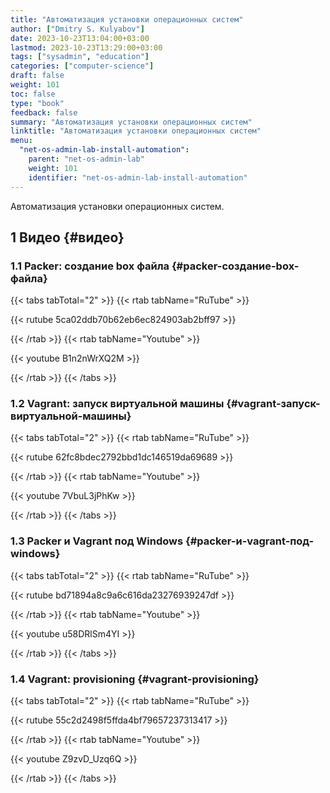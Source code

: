 ```yaml
---
title: "Автоматизация установки операционных систем"
author: ["Dmitry S. Kulyabov"]
date: 2023-10-23T13:04:00+03:00
lastmod: 2023-10-23T13:29:00+03:00
tags: ["sysadmin", "education"]
categories: ["computer-science"]
draft: false
weight: 101
toc: false
type: "book"
feedback: false
summary: "Автоматизация установки операционных систем"
linktitle: "Автоматизация установки операционных систем"
menu:
  "net-os-admin-lab-install-automation":
    parent: "net-os-admin-lab"
    weight: 101
    identifier: "net-os-admin-lab-install-automation"
---
```


Автоматизация установки операционных систем.

<!--more-->


## <span class="section-num">1</span> Видео {#видео}


### <span class="section-num">1.1</span> Packer: создание box файла {#packer-создание-box-файла}

{{< tabs tabTotal="2" >}}
{{< rtab tabName="RuTube" >}}

{{< rutube 5ca02ddb70b62eb6ec824903ab2bff97 >}}

{{< /rtab >}}
{{< rtab tabName="Youtube" >}}

{{< youtube B1n2nWrXQ2M >}}

{{< /rtab >}}
{{< /tabs >}}


### <span class="section-num">1.2</span> Vagrant: запуск виртуальной машины {#vagrant-запуск-виртуальной-машины}

{{< tabs tabTotal="2" >}}
{{< rtab tabName="RuTube" >}}

{{< rutube 62fc8bdec2792bbd1dc146519da69689 >}}

{{< /rtab >}}
{{< rtab tabName="Youtube" >}}

{{< youtube 7VbuL3jPhKw >}}

{{< /rtab >}}
{{< /tabs >}}


### <span class="section-num">1.3</span> Packer и Vagrant под Windows {#packer-и-vagrant-под-windows}

{{< tabs tabTotal="2" >}}
{{< rtab tabName="RuTube" >}}

{{< rutube bd71894a8c9a6c616da23276939247df >}}

{{< /rtab >}}
{{< rtab tabName="Youtube" >}}

{{< youtube u58DRlSm4YI >}}

{{< /rtab >}}
{{< /tabs >}}


### <span class="section-num">1.4</span> Vagrant: provisioning {#vagrant-provisioning}

{{< tabs tabTotal="2" >}}
{{< rtab tabName="RuTube" >}}

{{< rutube 55c2d2498f5ffda4bf79657237313417 >}}

{{< /rtab >}}
{{< rtab tabName="Youtube" >}}

{{< youtube Z9zvD_Uzq6Q >}}

{{< /rtab >}}
{{< /tabs >}}
